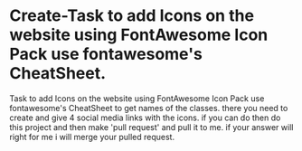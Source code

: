 # Create-Task to add Icons on the website using FontAwesome Icon Pack use fontawesome's CheatSheet.
Task to add Icons on the website using FontAwesome Icon Pack use fontawesome's CheatSheet to get names of the classes.
there you need to create and give 4 social media links with the icons.
if you can do then do this project and then make 'pull request' and pull it to me.
if your answer will right for me i will merge your pulled request.
